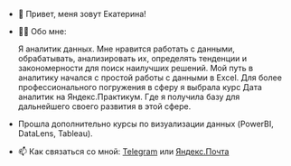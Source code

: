 - 👋 Привет, меня зовут Екатерина!
- 👨‍💻 Обо мне:

  Я аналитик данных. Мне нравится работать с данными, обрабатывать, анализировать их, определять тенденции и закономерности для поиск наилучших решений. Мой путь в аналитику начался с простой работы с данными в Excel.
  Для более профессионального погружения в сферу я выбрала курс Дата аналитик на Яндекс.Практикум. Где я получила базу для дальнейшего своего развития в этой сфере.
- Прошла дополнительно курсы по визуализации данных (PowerBI, DataLens, Tableau).

- 📫 Как связаться со мной: [Telegram](https://t.me/Eekaterina007) или [Яндекс.Почта](https://mail.yandex.ru/compose?to=lauel@yandex.ru)


